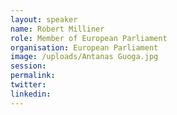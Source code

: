 ```yaml
---
layout: speaker
name: Robert Milliner
role: Member of European Parliament
organisation: European Parliament
image: /uploads/Antanas Guoga.jpg
session:
permalink:
twitter:
linkedin:
---
```


